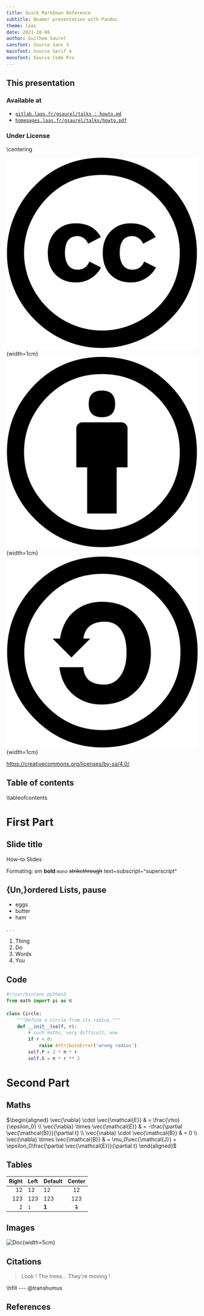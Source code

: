 ```yaml
---
title: Quick MarkDown Reference
subtitle: Beamer presentation with Pandoc
theme: laas
date: 2021-10-08
author: Guilhem Saurel
sansfont: Source Sans 3
mainfont: Source Serif 4
monofont: Source Code Pro
---
```


## This presentation

### Available at

- [`gitlab.laas.fr/gsaurel/talks : howto.md`](https://gitlab.laas.fr/gsaurel/talks/-/blob/main/howto.md)
- [`homepages.laas.fr/gsaurel/talks/howto.pdf`](https://homepages.laas.fr/gsaurel/talks/howto.pdf)

### Under License

\centering

![CC](media/cc.png){width=1cm}
![BY](media/by.png){width=1cm}
![SA](media/sa.png){width=1cm}

<https://creativecommons.org/licenses/by-sa/4.0/>

## Table of contents

\tableofcontents

# First Part

## Slide title

How-to Slides

Formating: *em* **bold** `mono` ~~strikethrough~~
text~subscript~^superscript^

## {Un,}ordered Lists, pause

- eggs
- butter
- ham

. . .

1. Thing
2. Do
3. Words
4. You

## Code
```python
#!/usr/bin/env python3
from math import pi as π

class Circle:
    """Define a circle from its radius."""
    def __init__(self, r):
        # such maths, very difficult, wow
        if r < 0:
            raise AttributeError('wrong radius')
        self.P = 2 * π * r
        self.S = π * r ** 2
```

# Second Part

## Maths

$\begin{aligned}
\vec{\nabla} \cdot  \vec{\mathcal{E}} & = \frac{\rho}{\epsilon_0} \\
\vec{\nabla} \times \vec{\mathcal{E}} & = -\frac{\partial \vec{\mathcal{B}}}{\partial t} \\
\vec{\nabla} \cdot  \vec{\mathcal{B}} & = 0 \\
\vec{\nabla} \times \vec{\mathcal{B}} & = \mu_0\vec{\mathcal{J}} + \epsilon_0\frac{\partial \vec{\mathcal{E}}}{\partial t}
\end{aligned}$

## Tables

| Right | Left | Default | Center |
|------:|:-----|---------|:------:|
|   12  |  12  |    12   |    12  |
|  123  |  123 |   123   |   123  |
|  *1*  |  `1` |  **1**  |  ~~1~~ |

## Images

![Doc](media/doc.jpg){width=5cm}

## Citations

> Look ! The trees… They're moving !

\hfill --- @transhumus

## References
